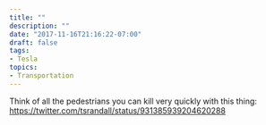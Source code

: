 ```yaml
---
title: ""
description: ""
date: "2017-11-16T21:16:22-07:00"
draft: false
tags:
- Tesla
topics:
- Transportation
---
```

Think of all the pedestrians you can kill very quickly with this thing: https://twitter.com/tsrandall/status/931385939204620288
